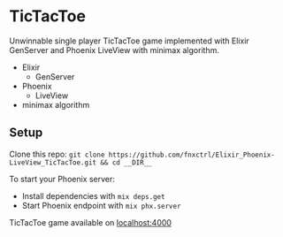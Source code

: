 # TicTacToe

Unwinnable single player TicTacToe game implemented with Elixir GenServer and Phoenix LiveView with minimax algorithm.

* Elixir
  * GenServer
* Phoenix
  * LiveView
* minimax algorithm

## Setup

Clone this repo:
`git clone https://github.com/fnxctrl/Elixir_Phoenix-LiveView_TicTacToe.git && cd __DIR__`

To start your Phoenix server:

* Install dependencies with `mix deps.get`
* Start Phoenix endpoint with `mix phx.server`

TicTacToe game available on [localhost:4000](http://127.0.0.1:4000)
